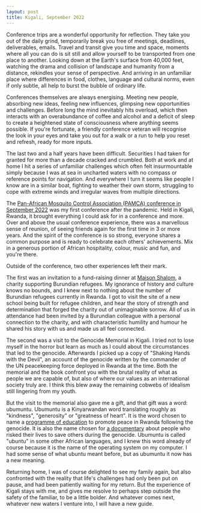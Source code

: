 ```yaml
---
layout: post
title: Kigali, September 2022
---
```


Conference trips are a wonderful opportunity for reflection. They take
you out of the daily grind, temporarily break you free of meetings,
deadlines, deliverables, emails. Travel and transit give you time and
space, moments where all you can do is sit still and allow yourself to
be transported from one place to another. Looking down at the Earth's
surface from 40,000 feet, watching the drama and collision of
landscape and humanity from a distance, rekindles your sense of
perspective. And arriving in an unfamiliar place where differences in
food, clothes, language and cultural norms, even if only subtle, all
help to burst the bubble of ordinary life.

Conferences themselves are always energising. Meeting new people,
absorbing new ideas, feeling new influences, glimpsing new
opportunities and challenges. Before long the mind inevitably hits
overload, which then interacts with an overabundance of coffee and
alcohol and a deficit of sleep to create a heightened state of
consciousness where anything seems possible. If you're fortunate, a
friendly conference veteran will recognise the look in your eyes and
take you out for a walk or a run to help you reset and refresh, ready
for more inputs.

The last two and a half years have been difficult. Securities I had
taken for granted for more than a decade cracked and crumbled. Both at
work and at home I hit a series of unfamiliar challenges which often
felt insurmountable simply because I was at sea in uncharted waters
with no compass or reference points for navigation. And everywhere I
turn it seems like people I know are in a similar boat, fighting to
weather their own storm, struggling to cope with extreme winds and
irregular waves from multiple directions.

The [Pan-African Mosquito Control Association (PAMCA) conference in
September 2022](https://conference2022.pamca.org/) was my first
conference after the pandemic. Held in Kigali, Rwanda, it brought
everything I could ask for in a conference and more. Over and above
the usual conference experience, there was a marvellous sense of
reunion, of seeing friends again for the first time in 3 or more
years. And the spirit of the conference is so strong, everyone shares
a common purpose and is ready to celebrate each others'
achievements. Mix in a generous portion of African hospitality,
colour, music and fun, and you're there.

Outside of the conference, two other experiences left their mark.

The first was an invitation to a fund-raising dinner at [Maison
Shalom](https://maisonshalom.org/), a charity supporting Burundian
refugees. My ignorance of history and culture knows no bounds, and I
knew next to nothing about the number of Burundian refugees currently
in Rwanda. I got to visit the site of a new school being built for
refugee children, and hear the story of strength and determination
that forged the charity out of unimaginable sorrow. All of us in
attendance had been invited by a Burundian colleague with a personal
connection to the charity, and with characteristic humility and humour
he shared his story with us and made us all feel connected.

The second was a visit to the Genocide Memorial in Kigali. I tried not
to lose myself in the horror but learn as much as I could about the
circumstances that led to the genocide. Afterwards I picked up a copy
of "Shaking Hands with the Devil", an account of the genocide written
by the commander of the UN peacekeeping force deployed in Rwanda at
the time. Both the memorial and the book confront you with the brutal
reality of what as people we are capable of, but also of where our
values as an international society truly are. I think this blew away
the remaining cobwebs of idealism still lingering from my youth.

But the visit to the memorial also gave me a gift, and that gift was a
word: ubumuntu. Ubumuntu is a Kinyarwandan word translating roughly as
"kindness", "generosity" or "greatness of heart". It is the word
chosen to name a [programme of education](https://ubumuntu.rw/) to
promote peace in Rwanda following the genocide. It is also the name
chosen for [a
documentary](https://genocidearchiverwanda.org.rw/index.php/Ubumuntu)
about people who risked their lives to save others during the
genocide. Ubumuntu is called "ubuntu" in some other African languages,
and I knew this word already of course because it is the name of the
operating system on my computer. I had some sense of what ubuntu meant
before, but as ubumuntu it now has a new meaning.

Returning home, I was of course delighted to see my family again, but
also confronted with the reality that life's challenges had only been
put on pause, and had been patiently waiting for my return. But the
experience of Kigali stays with me, and gives me resolve to perhaps
step outside the safety of the familiar, to be a little bolder. And
whatever comes next, whatever new waters I venture into, I will have a
new guide.
